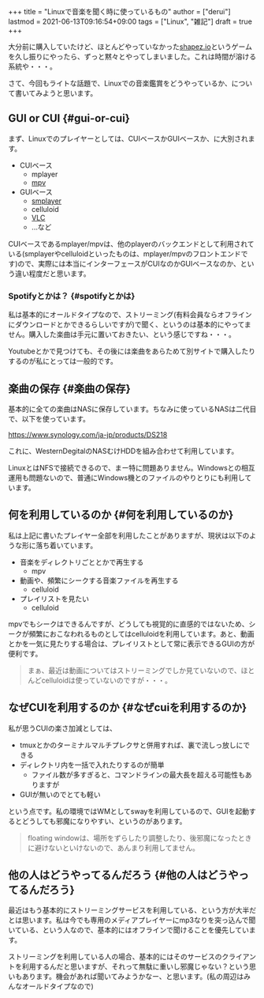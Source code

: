 +++
title = "Linuxで音楽を聞く時に使っているもの"
author = ["derui"]
lastmod = 2021-06-13T09:16:54+09:00
tags = ["Linux", "雑記"]
draft = true
+++

大分前に購入していたけど、ほとんどやっていなかった[shapez.io](https://store.steampowered.com/app/1318690/shapezio/?l=japanese)というゲームを久し振りにやったら、ずっと黙々とやってしまいました。これは時間が溶ける系統や・・・。

さて、今回もライトな話題で、Linuxでの音楽鑑賞をどうやっているか、について書いてみようと思います。

<!--more-->


## GUI or CUI {#gui-or-cui}

まず、Linuxでのプレイヤーとしては、CUIベースかGUIベースか、に大別されます。

-   CUIベース
    -   mplayer
    -   [mpv](https://mpv.io/)
-   GUIベース
    -   [smplayer](https://www.smplayer.info/ja/info)
    -   celluloid
    -   [VLC](https://www.videolan.org/vlc/index.ja.html)
    -   ...など

CUIベースであるmplayer/mpvは、他のplayerのバックエンドとして利用されている(smplayerやcelluloidといったものは、mplayer/mpvのフロントエンドです)ので、実際には本当にインターフェースがCUIなのかGUIベースなのか、という違い程度だと思います。


### Spotifyとかは？ {#spotifyとかは}

私は基本的にオールドタイプなので、ストリーミング(有料会員ならオフラインにダウンロードとかできるらしいですが)で聞く、というのは基本的にやってません。購入した楽曲は手元に置いておきたい、という感じですね・・・。

Youtubeとかで見つけても、その後には楽曲をあらためて別サイトで購入したりするのが私にとっては一般的です。


## 楽曲の保存 {#楽曲の保存}

基本的に全ての楽曲はNASに保存しています。ちなみに使っているNASは二代目で、以下を使っています。

<https://www.synology.com/ja-jp/products/DS218>

これに、WesternDegitalのNASむけHDDを組み合わせて利用しています。

LinuxとはNFSで接続できるので、まー特に問題ありません。Windowsとの相互運用も問題ないので、普通にWindows機とのファイルのやりとりにも利用しています。


## 何を利用しているのか {#何を利用しているのか}

私は上記に書いたプレイヤー全部を利用したことがありますが、現状は以下のような形に落ち着いています。

-   音楽をディレクトリごととかで再生する
    -   mpv
-   動画や、頻繁にシークする音楽ファイルを再生する
    -   celluloid
-   プレイリストを見たい
    -   celluloid

mpvでもシークはできるんですが、どうしても視覚的に直感的ではないため、シークが頻繁におこなわれるものとしてはcelluloidを利用しています。あと、動画とかを一気に見たりする場合は、プレイリストとして常に表示できるGUIの方が便利です。

> まぁ、最近は動画についてはストリーミングでしか見ていないので、ほとんどcelluloidは使っていないのですが・・・。


## なぜCUIを利用するのか {#なぜcuiを利用するのか}

私が思うCUIの楽さ加減としては、

-   tmuxとかのターミナルマルチプレクサと併用すれば、裏で流しっ放しにできる
-   ディレクトリ内を一括で入れたりするのが簡単
    -   ファイル数が多すぎると、コマンドラインの最大長を超える可能性もありますが
-   GUIが無いのでとても軽い

という点です。私の環境ではWMとしてswayを利用しているので、GUIを起動するとどうしても邪魔になりやすい、というのがあります。

> floating windowは、場所をずらしたり調整したり、後邪魔になったときに避けないといけないので、あんまり利用してません。


## 他の人はどうやってるんだろう {#他の人はどうやってるんだろう}

最近はもう基本的にストリーミングサービスを利用している、という方が大半だとは思います。私は今でも専用のメディアプレイヤーにmp3なりを突っ込んで聞いている、という人なので、基本的にはオフラインで聞けることを優先しています。

ストリーミングを利用している人の場合、基本的にはそのサービスのクライアントを利用するんだと思いますが、それって無駄に重いし邪魔じゃない？という思いもあります。機会があれば聞いてみようかなー、と思います。(私の周辺はみんなオールドタイプなので)